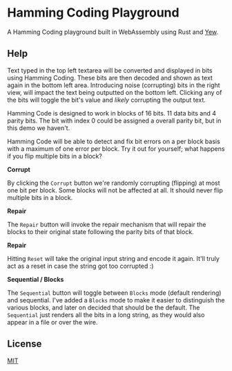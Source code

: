 # Hamming Coding Playground

A Hamming Coding playground built in WebAssembly using Rust and [Yew](https://yew.rs/docs/en/).

## Help

Text typed in the top left textarea will be converted and displayed in bits using Hamming Coding. These bits are then decoded and shown as text again in the bottom left area. Introducing noise (corrupting) bits in the right view, will impact the text being outputted on the bottom left. Clicking any of the bits will toggle the bit's value and _likely_ corrupting the output text.

Hamming Code is designed to work in blocks of 16 bits. 11 data bits and 4 parity bits. The bit with index 0 could be assigned a overall parity bit, but in this demo we haven't.

Hamming Code will be able to detect and fix bit errors on a per block basis with a maximum of one error per block. Try it out for yourself; what happens if you flip multiple bits in a block?

**Corrupt**

By clicking the `Corrupt` button we're randomly corrupting (flipping) at most one bit per block. Some blocks will not be affected at all. It should never flip multiple bits in a block.

**Repair**

The `Repair` button will invoke the repair mechanism that will repair the blocks to their original state following the parity bits of that block.

**Repair**

Hitting `Reset` will take the original input string and encode it again. It'll truly act as a reset in case the string got too corrupted :)

**Sequential / Blocks**

The `Sequential` button will toggle between `Blocks` mode (default rendering) and sequential. I've added a `Blocks` mode to make it easier to distinguish the various blocks, and later on decided that should be the default. The `Sequential` just renders all the bits in a long string, as they would also appear in a file or over the wire.

## License
[MIT](LICENSE)
